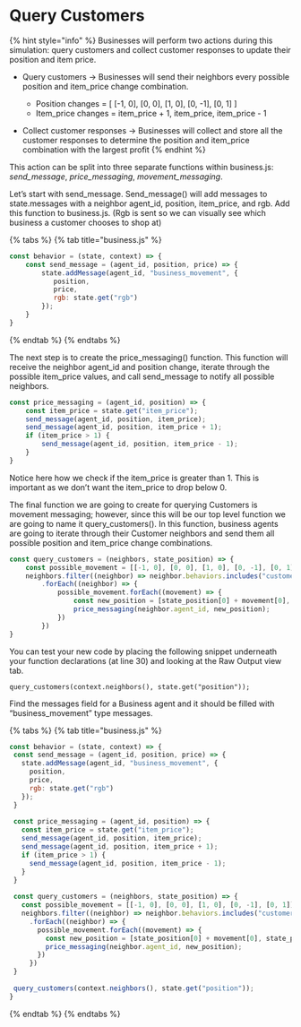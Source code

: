 # Query Customers

{% hint style="info" %}
Businesses will perform two actions during this simulation: query customers and collect customer responses to update their position and item price. 

* Query customers → Businesses will send their neighbors every possible position and item\_price change combination.

  * Position changes = \[ \[-1, 0\], \[0, 0\], \[1, 0\], \[0, -1\], \[0, 1\] \]
  * Item\_price changes = item\_price + 1, item\_price, item\_price - 1

* Collect customer responses → Businesses will collect and store all the customer responses to determine the position and item\_price combination with the largest profit
{% endhint %}

This action can be split into three separate functions within business.js: _send\_message_, _price\_messaging_, _movement\_messaging_.

Let’s start with send\_message. Send\_message\(\) will add messages to state.messages with a neighbor agent\_id, position, item\_price, and rgb. Add this function to business.js. \(Rgb is sent so we can visually see which business a customer chooses to shop at\)

{% tabs %}
{% tab title="business.js" %}
```javascript
const behavior = (state, context) => {
    const send_message = (agent_id, position, price) => {
        state.addMessage(agent_id, "business_movement", {
           position,
           price,
           rgb: state.get("rgb") 
        });
    }
}
```
{% endtab %}
{% endtabs %}

The next step is to create the price\_messaging\(\) function. This function will receive the neighbor agent\_id and position change, iterate through the possible item\_price values, and call send\_message to notify all possible neighbors.

```javascript
const price_messaging = (agent_id, position) => {
    const item_price = state.get("item_price");
    send_message(agent_id, position, item_price);
    send_message(agent_id, position, item_price + 1);
    if (item_price > 1) {
        send_message(agent_id, position, item_price - 1);
    }
}
```

Notice here how we check if the item\_price is greater than 1. This is important as we don’t want the item\_price to drop below 0.

The final function we are going to create for querying Customers is movement messaging; however, since this will be our top level function we are going to name it query\_customers\(\). In this function, business agents are going to iterate through their Customer neighbors and send them all possible position and item\_price change combinations.

```javascript
const query_customers = (neighbors, state_position) => {
    const possible_movement = [[-1, 0], [0, 0], [1, 0], [0, -1], [0, 1]];
    neighbors.filter((neighbor) => neighbor.behaviors.includes("customer.js"))
        .forEach((neighbor) => {
            possible_movement.forEach((movement) => {
                const new_position = [state_position[0] + movement[0], state_position[1] + movement[1], 0];
                price_messaging(neighbor.agent_id, new_position);
            })
        })
}
```

You can test your new code by placing the following snippet underneath your function declarations \(at line 30\) and looking at the Raw Output view tab.

```text
query_customers(context.neighbors(), state.get("position"));
```

Find the messages field for a Business agent and it should be filled with “business\_movement” type messages.

{% tabs %}
{% tab title="business.js" %}
```javascript
const behavior = (state, context) => {
 const send_message = (agent_id, position, price) => {
   state.addMessage(agent_id, "business_movement", {
     position,
     price,
     rgb: state.get("rgb")
   });
 }
 
 const price_messaging = (agent_id, position) => {
   const item_price = state.get("item_price");
   send_message(agent_id, position, item_price);
   send_message(agent_id, position, item_price + 1);
   if (item_price > 1) {
     send_message(agent_id, position, item_price - 1);
   }
 }
 
 const query_customers = (neighbors, state_position) => {
   const possible_movement = [[-1, 0], [0, 0], [1, 0], [0, -1], [0, 1]];
   neighbors.filter((neighbor) => neighbor.behaviors.includes("customer.js"))
     .forEach((neighbor) => {
       possible_movement.forEach((movement) => {
         const new_position = [state_position[0] + movement[0], state_position[1] + movement[1]];
         price_messaging(neighbor.agent_id, new_position);
       })
     })
 }
 
 query_customers(context.neighbors(), state.get("position"));
}

```
{% endtab %}
{% endtabs %}

